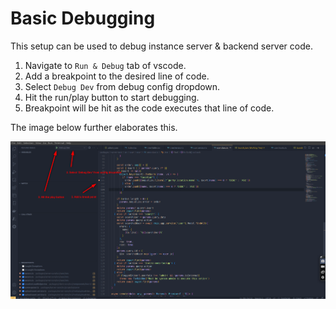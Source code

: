 # Basic Debugging
This setup can be used to debug instance server & backend server code.  
1. Navigate to `Run & Debug` tab of vscode.
2. Add a breakpoint to the desired line of code.
3. Select `Debug Dev` from debug config dropdown.
4. Hit the run/play button to start debugging.
5. Breakpoint will be hit as the code executes that line of code.

The image below further elaborates this.

![Basic Debug Image](./images/basic_debug.png)
